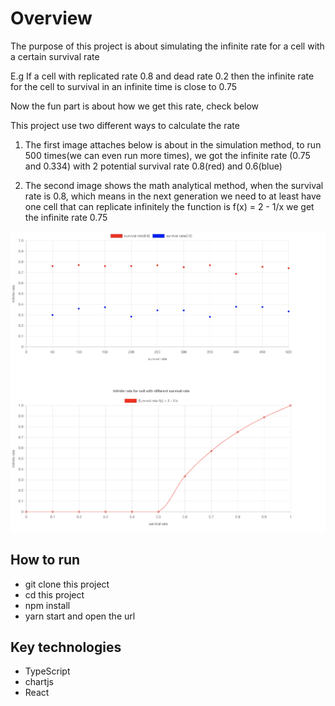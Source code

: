 # Overview

The purpose of this project is about simulating the infinite rate for a cell with a certain survival rate

E.g
If a cell with replicated rate 0.8 and dead rate 0.2 then the infinite rate for the cell to survival in an infinite time is close to 0.75

Now the fun part is about how we get this rate, check below

This project use two different ways to calculate the rate

1. The first image attaches below is about in the simulation method, to run 500 times(we can even run more times), we got the infinite rate (0.75 and 0.334) with 2 potential survival rate 0.8(red) and 0.6(blue)

2. The second image shows the math analytical method, when the survival rate is 0.8, which means in the next generation we need to at least have one cell that can replicate infinitely
the function is f(x) = 2 - 1/x we get the infinite rate 0.75

![alt text](images/infiniterate.png)

## How to run 
* git clone this project
* cd this project
* npm install
* yarn start and open the url

## Key technologies
* TypeScript
* chartjs
* React
